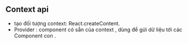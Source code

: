 ## Context api

- tạo đối tượng context: React.createContent.
- Provider : component có sẵn của context , dùng để gửi dữ liệu tới các Component con .
